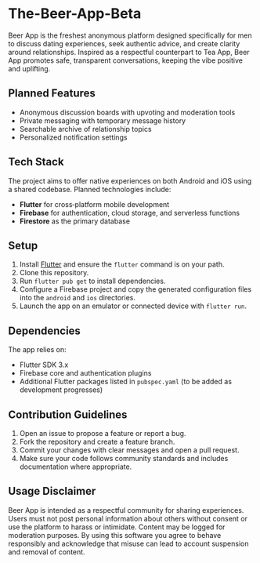 # The-Beer-App-Beta
Beer App is the freshest anonymous platform designed specifically for men to discuss dating experiences, seek authentic advice, and create clarity around relationships. Inspired as a respectful counterpart to Tea App, Beer App promotes safe, transparent conversations, keeping the vibe positive and uplifting.

## Planned Features

* Anonymous discussion boards with upvoting and moderation tools
* Private messaging with temporary message history
* Searchable archive of relationship topics
* Personalized notification settings

## Tech Stack

The project aims to offer native experiences on both Android and iOS using a shared codebase. Planned technologies include:

* **Flutter** for cross‑platform mobile development
* **Firebase** for authentication, cloud storage, and serverless functions
* **Firestore** as the primary database

## Setup

1. Install [Flutter](https://docs.flutter.dev/get-started/install) and ensure the `flutter` command is on your path.
2. Clone this repository.
3. Run `flutter pub get` to install dependencies.
4. Configure a Firebase project and copy the generated configuration files into the `android` and `ios` directories.
5. Launch the app on an emulator or connected device with `flutter run`.

## Dependencies

The app relies on:

* Flutter SDK 3.x
* Firebase core and authentication plugins
* Additional Flutter packages listed in `pubspec.yaml` (to be added as development progresses)

## Contribution Guidelines

1. Open an issue to propose a feature or report a bug.
2. Fork the repository and create a feature branch.
3. Commit your changes with clear messages and open a pull request.
4. Make sure your code follows community standards and includes documentation where appropriate.

## Usage Disclaimer

Beer App is intended as a respectful community for sharing experiences. Users must not post personal information about others without consent or use the platform to harass or intimidate. Content may be logged for moderation purposes. By using this software you agree to behave responsibly and acknowledge that misuse can lead to account suspension and removal of content.
